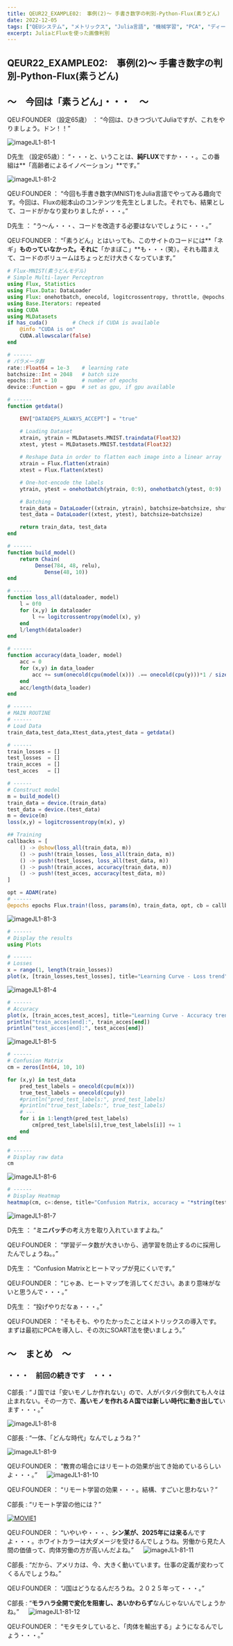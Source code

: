 ```yaml
---
title: QEUR22_EXAMPLE02:　事例(2)～ 手書き数字の判別-Python-Flux(素うどん)
date: 2022-12-05
tags: ["QEUシステム", "メトリックス", "Julia言語", "機械学習", "PCA", "ディープラーニング", "画像判別"]
excerpt: JuliaとFluxを使った画像判別
---
```


## QEUR22_EXAMPLE02:　事例(2)～ 手書き数字の判別-Python-Flux(素うどん)

## ～　今回は「素うどん」・・・　～

QEU:FOUNDER （設定65歳） ： “今回は、ひきつづいてJuliaですが、これをやりましょう。ドン！！”

![imageJL1-81-1](/2022-12-05-QEUR22_EXAMPLE02/imageJL1-81-1.jpg)

D先生 （設定65歳）： “・・・と、いうことは、**純FLUX**ですか・・・。この番組は**「高齢者によるイノベーション」**です。”

![imageJL1-81-2](/2022-12-05-QEUR22_EXAMPLE02/imageJL1-81-2.jpg)

QEU:FOUNDER  ： “今回も手書き数字(MNIST)をJulia言語でやってみる趣向です。今回は、Fluxの総本山のコンテンツを先生としました。それでも、結果として、コードがかなり変わりましたが・・・。”

D先生 ： “う～ん・・・、コードを改造する必要はないでしょうに・・・。”

QEU:FOUNDER ： “「素うどん」とはいっても、このサイトのコードには**「ネギ」**ものっていなかった。それに**「かまぼこ」**も・・・（笑）。それも踏まえて、コードのボリュームはちょっとだけ大きくなっています。”

```julia
# Flux-MNIST(素うどんモデル)
# Simple Multi-layer Perceptron
using Flux, Statistics
using Flux.Data: DataLoader
using Flux: onehotbatch, onecold, logitcrossentropy, throttle, @epochs, params
using Base.Iterators: repeated
using CUDA
using MLDatasets
if has_cuda()        # Check if CUDA is available
    @info "CUDA is on"
    CUDA.allowscalar(false)
end

# ------
# パラメータ群
rate::Float64 = 1e-3    # learning rate
batchsize::Int = 2048   # batch size
epochs::Int = 10        # number of epochs
device::Function = gpu  # set as gpu, if gpu available

# ------
function getdata()

    ENV["DATADEPS_ALWAYS_ACCEPT"] = "true"

    # Loading Dataset    
    xtrain, ytrain = MLDatasets.MNIST.traindata(Float32)
    xtest, ytest = MLDatasets.MNIST.testdata(Float32)
	
    # Reshape Data in order to flatten each image into a linear array
    xtrain = Flux.flatten(xtrain)
    xtest = Flux.flatten(xtest)

    # One-hot-encode the labels
    ytrain, ytest = onehotbatch(ytrain, 0:9), onehotbatch(ytest, 0:9)

    # Batching
    train_data = DataLoader((xtrain, ytrain), batchsize=batchsize, shuffle=true)
    test_data = DataLoader((xtest, ytest), batchsize=batchsize)

    return train_data, test_data
end

# ------
function build_model()
    return Chain(
         Dense(784, 48, relu),
            Dense(48, 10))
end

# ------
function loss_all(dataloader, model)
    l = 0f0
    for (x,y) in dataloader
        l += logitcrossentropy(model(x), y)
    end
    l/length(dataloader)
end

# ------
function accuracy(data_loader, model)
    acc = 0
    for (x,y) in data_loader
        acc += sum(onecold(cpu(model(x))) .== onecold(cpu(y)))*1 / size(x,2)
    end
    acc/length(data_loader)
end

# ------
# MAIN ROUTINE
# ------
# Load Data
train_data,test_data,Xtest_data,ytest_data = getdata()

# ------
train_losses = []
test_losses  = []
train_acces  = []
test_acces   = []

# ------
# Construct model
m = build_model()
train_data = device.(train_data)
test_data = device.(test_data)
m = device(m)
loss(x,y) = logitcrossentropy(m(x), y)

## Training
callbacks = [
    () -> @show(loss_all(train_data, m))
    () -> push!(train_losses, loss_all(train_data, m))
    () -> push!(test_losses, loss_all(test_data, m))
    () -> push!(train_acces, accuracy(train_data, m))
    () -> push!(test_acces, accuracy(test_data, m))
]

opt = ADAM(rate)
# ------
@epochs epochs Flux.train!(loss, params(m), train_data, opt, cb = callbacks)

```

![imageJL1-81-3](/2022-12-05-QEUR22_EXAMPLE02/imageJL1-81-3.jpg)

```julia
# ------
# Display the results
using Plots

# ------
# Losses
x = range(1, length(train_losses))
plot(x, [train_losses,test_losses], title="Learning Curve - Loss trend", label=["Train" "Test"], linewidth=3)

```

![imageJL1-81-4](/2022-12-05-QEUR22_EXAMPLE02/imageJL1-81-4.jpg)

```julia
# ------
# Accuracy
plot(x, [train_acces,test_acces], title="Learning Curve - Accuracy trend", label=["Train" "Test"], lin-ewidth=3)
println("train_acces[end]:", train_acces[end])
println("test_acces[end]:", test_acces[end])

```

![imageJL1-81-5](/2022-12-05-QEUR22_EXAMPLE02/imageJL1-81-5.jpg)

```julia
# ------
# Confusion Matrix
cm = zeros(Int64, 10, 10)

for (x,y) in test_data
    pred_test_labels = onecold(cpu(m(x)))
    true_test_labels = onecold(cpu(y))
    #println("pred_test_labels:", pred_test_labels)
    #println("true_test_labels:", true_test_labels)
	# ---
	for i in 1:length(pred_test_labels)
		cm[pred_test_labels[i],true_test_labels[i]] += 1
	end
end

# ------
# Display raw data
cm

```

![imageJL1-81-6](/2022-12-05-QEUR22_EXAMPLE02/imageJL1-81-6.jpg)

```julia
# ------
# Display Heatmap
heatmap(cm, c=:dense, title="Confusion Matrix, accuracy = "*string(test_acces[end]), ylabel="True label", xlabel= "Predicted label")

```

![imageJL1-81-7](/2022-12-05-QEUR22_EXAMPLE02/imageJL1-81-7.jpg)

D先生 ： “**ミニバッチ**の考え方を取り入れていますよね。”

QEU:FOUNDER ： “学習データ数が大きいから、過学習を防止するのに採用したんでしょうね。。”

D先生 ： “Confusion Matrixとヒートマップが見にくいです。”

QEU:FOUNDER ： “じゃあ、ヒートマップを消してください。あまり意味がないと思うんで・・・。”

D先生 ： “投げやりだなぁ・・・。”

QEU:FOUNDER ： “そもそも、やりたかったことはメトリックスの導入です。まずは最初にPCAを導入し、その次にSOART法を使いましょう。”


## ～　まとめ　～

### ・・・　前回の続きです　・・・

C部長 : “Ｊ国では「安いモノしか作れない」ので、人がバタバタ倒れても人々は止まれない。その一方で、**高いモノを作れるＡ国では新しい時代に動き出して**います・・・。”

![imageJL1-81-8](/2022-12-05-QEUR22_EXAMPLE02/imageJL1-81-8.jpg)

C部長 : “一体、「どんな時代」なんでしょうね？”

![imageJL1-81-9](/2022-12-05-QEUR22_EXAMPLE02/imageJL1-81-9.jpg)

QEU:FOUNDER ： “教育の場合にはリモートの効果が出てき始めているらしいよ・・・。”
　
![imageJL1-81-10](/2022-12-05-QEUR22_EXAMPLE02/imageJL1-81-10.jpg)

QEU:FOUNDER ： “リモート学習の効果・・・。結構、すごいと思わない？”

C部長 : “リモート学習の他には？”

[![MOVIE1](http://img.youtube.com/vi/j2TbvmXN_Y4/0.jpg)](https://www.youtube.com/watch?v=j2TbvmXN_Y4 "【落合陽一のシンギュラリティ論】シンギュラリティは2025年に来る／ディフュージョンモデルの衝撃／知的ホワイトカラーが没落する／最新版デジタルネイチャー／音楽と論文が数秒でできる")

QEU:FOUNDER ： “いやいや・・・、**シン某が、2025年には来る**んですよ・・・。ホワイトカラーは大ダメージを受けるんでしょうね。労働から見た人間の価値って、肉体労働の方が高いんだよね。”
　
![imageJL1-81-11](/2022-12-05-QEUR22_EXAMPLE02/imageJL1-81-11.jpg)

C部長 : “だから、アメリカは、今、大きく動いています。仕事の定義が変わってくるんでしょうね。”

QEU:FOUNDER ： “J国はどうなるんだろうね。２０２５年って・・・。”

C部長 : “**モラハラ全開で変化を阻害し、あいかわらず**なんじゃないんでしょうかね。”
　
![imageJL1-81-12](/2022-12-05-QEUR22_EXAMPLE02/imageJL1-81-12.jpg)

QEU:FOUNDER ： “モタモタしていると、「肉体を輸出する」ようになるんでしょう・・・。”
